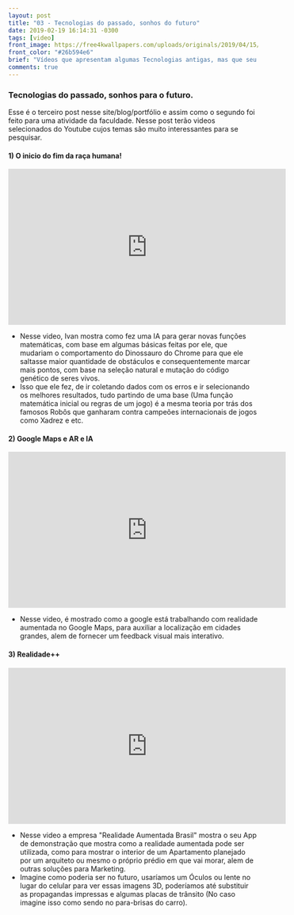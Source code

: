 ```yaml
---
layout: post
title: "03 - Tecnologias do passado, sonhos do futuro"
date: 2019-02-19 16:14:31 -0300
tags: [video]
front_image: https://free4kwallpapers.com/uploads/originals/2019/04/15/city-vector-panorama-wallpaper.jpg
front_color: "#26b594e6"
brief: "Vídeos que apresentam algumas Tecnologias antigas, mas que seu avanço irá mudar nossas vidas futuras."
comments: true
---
```


### Tecnologias do passado, sonhos para o futuro.

Esse é o terceiro post nesse site/blog/portfólio e assim como o segundo foi feito para uma atividade da
faculdade. Nesse post terão videos selecionados do Youtube cujos temas são muito interessantes para se
pesquisar.

#### 1) O inicio do fim da raça humana!

<iframe width="560" height="315" src="https://www.youtube.com/embed/P7XHzqZjXQs" frameborder="0" allow="accelerometer; encrypted-media; gyroscope; picture-in-picture" allowfullscreen></iframe>

- Nesse video, Ivan mostra como fez uma IA para gerar novas funções matemáticas,
  com base em algumas básicas feitas por ele, que mudariam o comportamento
  do Dinossauro do Chrome para que ele saltasse maior quantidade de obstáculos e consequentemente marcar
  mais pontos, com base na seleção natural e mutação do código genético de seres vivos.
- Isso que ele fez, de ir coletando dados com os erros e ir selecionando os melhores resultados, tudo partindo
  de uma base (Uma função matemática inicial ou regras de um jogo) é a mesma teoria por trás dos famosos Robôs que ganharam
  contra campeões internacionais de jogos como Xadrez e etc.

#### 2) Google Maps e AR e IA

<iframe width="560" height="315" src="https://www.youtube.com/embed/XWbY5jdJnHg" frameborder="0" allow="accelerometer; encrypted-media; gyroscope; picture-in-picture" allowfullscreen></iframe>

- Nesse video, é mostrado como a google está trabalhando com realidade aumentada no Google Maps, para
  auxiliar a localização em cidades grandes, alem de fornecer um feedback visual mais interativo.

#### 3) Realidade++

<iframe width="560" height="315" src="https://www.youtube.com/embed/6AUUT88A_mc" frameborder="0" allow="accelerometer; encrypted-media; gyroscope; picture-in-picture" allowfullscreen></iframe>

- Nesse video a empresa "Realidade Aumentada Brasil" mostra o seu App de demonstração que mostra como a
  realidade aumentada pode ser utilizada, como para mostrar o interior de um Apartamento planejado por um
  arquiteto ou mesmo o próprio prédio em que vai morar, alem de outras soluções para Marketing.
- Imagine como poderia ser no futuro, usaríamos um Óculos ou lente no lugar do celular para ver
  essas imagens 3D, poderíamos até substituir as propagandas impressas e algumas placas de trânsito (No caso
  imagine isso como sendo no para-brisas do carro).
